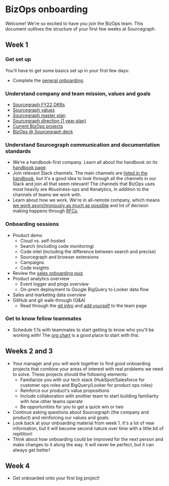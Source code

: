 # BizOps onboarding

Welcome! We're so excited to have you join the BizOps team. This document outlines the structure of your first few weeks at Sourcegraph.

## Week 1

### Get set up

You'll have to get some basics set up in your first few days:

- Complete the [general onboarding](../../people-ops/onboarding/general_onboarding.md). 

### Understand company and team mission, values and goals

- [Sourcegraph FY22 OKRs](https://docs.google.com/document/d/18d3sX38O6ephNuoHqZT9BwU1m1_FGuRfsTwYbc8lMV8/edit#heading=h.obnaanj0svtb)
- [Sourcegraph values](../../../company/values.md)
- [Sourcegraph master plan](../../../company/strategy.md)
- [Sourcegraph direction (1 year plan)](../../../direction/index.md)
- [Current BizOps projects](https://github.com/orgs/sourcegraph/projects/63)
- [BizOps @ Sourcegraph deck](https://docs.google.com/presentation/d/1B8TIkOsFXUofLKcwu3ZKUuFgSe7si_HNFXj8Qne4_ug/edit#slide=id.gb969c13690_0_15)

### Understand Sourcegraph communication and documentation standards

- We're a handbook-first company. Learn all about the handbook on its [handbook page](../../../usage.md). 
- Join relevant Slack channels. The main channels are [listed in the handbook](../../communication/team_chat.md#channels), but it's a good idea to look through all the channels in our Slack and join all that seem relevant! The channels that BizOps uses most heavily are #business-ops and #analytics, in addition to the channels of teams we work with. 
- Learn about how we work. We're in all-remote company, which means [we work asynchronously as much as possible](../../../remote.md#all-remote) and lot of decision making happens through [RFCs](../../communication/rfcs/index.md).

### Onboarding sessions
- Product demo
    - Cloud vs. self-hosted
    - Search (including code monitoring)
    - Code intel (including the difference between search and precise)
    - Sourcegraph and browser extensions
    - Campaigns
    - Code insights
- Review the [sales onboarding quiz](../../sales/onboarding/quiz.md)
- Product analytics overview
    - Event logger and pings overview
    - On-prem deployment to Google BigQuery to Looker data flow
- Sales and marketing data overview
- GitHub and git walk-through (Q&A)
    - Read through the [git intro](../../people-ops/onboarding/git_intro.md) and [add yourself](../../people-ops/onboarding/general_onboarding.md#learn-how-to-contribute-to-the-handbook) to the team page

### Get to know fellow teammates

- Schedule 1:1s with teammates to start getting to know who you'll be working with! The [org chart](../../../company/team/org_chart.md) is a good place to start with this.

## Weeks 2 and 3

- Your manager and you will work together to find good onboarding projects that combine your areas of interest with real problems we need to solve. These projects should the following elements:
    - Familiarize you with our tech stack (HubSpot/Salesforce for customer ops roles and BigQuery/Looker for product ops roles)
    - Reinforce our product's value propositions
    - Include collaboration with another team to start building familiarity with how other teams operate
    - Be opportunities for you to get a quick win or two
- Continue asking questions about Sourcegraph (the company and product) and reinforcing our values and goals.
- Look back at your onboarding material from week 1. It's a lot of new information, but it will become second nature over time with a little bit of repitition!
- Think about how onboarding could be improved for the next person and make changes to it along the way. It will never be perfect, but it can always get better!

## Week 4

- Get onboarded onto your first big project!
